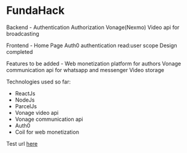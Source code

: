 # FundaHack

Backend - Authentication
          Authorization
          Vonage(Nexmo) Video api for broadcasting

Frontend - Home Page
           Auth0 authentication
           read:user scope
           Design completed

Features to be added - Web monetization platform for authors
                       Vonage communication api for whatsapp and messenger
                       Video storage

Technologies used so far:

 - ReactJs
 - NodeJs
 - ParcelJs
 - Vonage video api
 - Vonage communication api
 - Auth0
 - Coil for web monetization


Test url [here](https://fundahacks.netlify.app/)

